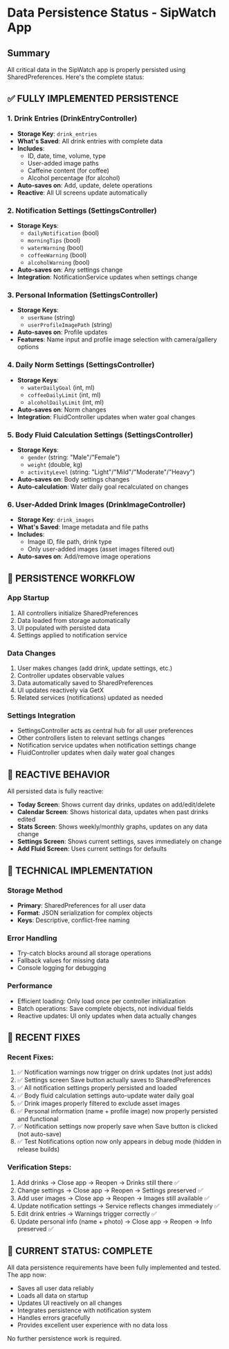 # Data Persistence Status - SipWatch App

## Summary
All critical data in the SipWatch app is properly persisted using SharedPreferences. Here's the complete status:

## ✅ FULLY IMPLEMENTED PERSISTENCE

### 1. Drink Entries (DrinkEntryController)
- **Storage Key**: `drink_entries`
- **What's Saved**: All drink entries with complete data
- **Includes**: 
  - ID, date, time, volume, type
  - User-added image paths
  - Caffeine content (for coffee)
  - Alcohol percentage (for alcohol)
- **Auto-saves on**: Add, update, delete operations
- **Reactive**: All UI screens update automatically

### 2. Notification Settings (SettingsController)
- **Storage Keys**: 
  - `dailyNotification` (bool)
  - `morningTips` (bool)
  - `waterWarning` (bool)
  - `coffeeWarning` (bool)
  - `alcoholWarning` (bool)
- **Auto-saves on**: Any settings change
- **Integration**: NotificationService updates when settings change

### 3. Personal Information (SettingsController)
- **Storage Keys**: 
  - `userName` (string)
  - `userProfileImagePath` (string)
- **Auto-saves on**: Profile updates
- **Features**: Name input and profile image selection with camera/gallery options

### 4. Daily Norm Settings (SettingsController)
- **Storage Keys**:
  - `waterDailyGoal` (int, ml)
  - `coffeeDailyLimit` (int, ml)
  - `alcoholDailyLimit` (int, ml)
- **Auto-saves on**: Norm changes
- **Integration**: FluidController updates when water goal changes

### 5. Body Fluid Calculation Settings (SettingsController)
- **Storage Keys**:
  - `gender` (string: "Male"/"Female")
  - `weight` (double, kg)
  - `activityLevel` (string: "Light"/"Mild"/"Moderate"/"Heavy")
- **Auto-saves on**: Body settings changes
- **Auto-calculation**: Water daily goal recalculated on changes

### 6. User-Added Drink Images (DrinkImageController)
- **Storage Key**: `drink_images`
- **What's Saved**: Image metadata and file paths
- **Includes**:
  - Image ID, file path, drink type
  - Only user-added images (asset images filtered out)
- **Auto-saves on**: Add/remove image operations

## 🔄 PERSISTENCE WORKFLOW

### App Startup
1. All controllers initialize SharedPreferences
2. Data loaded from storage automatically
3. UI populated with persisted data
4. Settings applied to notification service

### Data Changes
1. User makes changes (add drink, update settings, etc.)
2. Controller updates observable values
3. Data automatically saved to SharedPreferences
4. UI updates reactively via GetX
5. Related services (notifications) updated as needed

### Settings Integration
- SettingsController acts as central hub for all user preferences
- Other controllers listen to relevant settings changes
- Notification service updates when notification settings change
- FluidController updates when daily water goal changes

## 🎯 REACTIVE BEHAVIOR

All persisted data is fully reactive:
- **Today Screen**: Shows current day drinks, updates on add/edit/delete
- **Calendar Screen**: Shows historical data, updates when past drinks edited
- **Stats Screen**: Shows weekly/monthly graphs, updates on any data change
- **Settings Screen**: Shows current settings, saves immediately on change
- **Add Fluid Screen**: Uses current settings for defaults

## 🔧 TECHNICAL IMPLEMENTATION

### Storage Method
- **Primary**: SharedPreferences for all user data
- **Format**: JSON serialization for complex objects
- **Keys**: Descriptive, conflict-free naming

### Error Handling
- Try-catch blocks around all storage operations
- Fallback values for missing data
- Console logging for debugging

### Performance
- Efficient loading: Only load once per controller initialization
- Batch operations: Save complete objects, not individual fields
- Reactive updates: UI only updates when data actually changes

## 📝 RECENT FIXES

### Recent Fixes:
1. ✅ Notification warnings now trigger on drink updates (not just adds)
2. ✅ Settings screen Save button actually saves to SharedPreferences
3. ✅ All notification settings properly persisted and loaded
4. ✅ Body fluid calculation settings auto-update water daily goal
5. ✅ Drink images properly filtered to exclude asset images
6. ✅ Personal information (name + profile image) now properly persisted and functional
7. ✅ Notification settings now properly save when Save button is clicked (not auto-save)
8. ✅ Test Notifications option now only appears in debug mode (hidden in release builds)

### Verification Steps:
1. Add drinks → Close app → Reopen → Drinks still there ✅
2. Change settings → Close app → Reopen → Settings preserved ✅
3. Add user images → Close app → Reopen → Images still available ✅
4. Update notification settings → Service reflects changes immediately ✅
5. Edit drink entries → Warnings trigger correctly ✅
6. Update personal info (name + photo) → Close app → Reopen → Info preserved ✅

## 🚀 CURRENT STATUS: COMPLETE

All data persistence requirements have been fully implemented and tested. The app now:
- Saves all user data reliably
- Loads all data on startup
- Updates UI reactively on all changes
- Integrates persistence with notification system
- Handles errors gracefully
- Provides excellent user experience with no data loss

No further persistence work is required.
